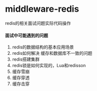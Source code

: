 # middleware-redis
redis的相关面试问题实际代码操作

#### 面试中可能遇到的问题

1. redis的数据结构的基本应用场景
2. redis如何解决 缓存和数据库不一致的问题
3. redis搭建集群
4. redis锁是如何实现的，Lua和redisson
5. 缓存雪崩
6. 缓存穿透
7. 缓存击穿